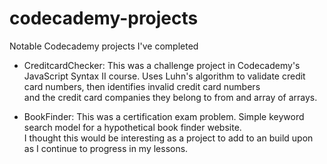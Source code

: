 # codecademy-projects
Notable Codecademy projects I've completed

- CreditcardChecker: This was a challenge project in Codecademy's JavaScript Syntax II course. Uses Luhn's algorithm to validate credit card numbers, then identifies invalid credit card numbers<br>
and the credit card companies they belong to from and array of arrays.

- BookFinder: This was a certification exam problem. Simple keyword search model for a hypothetical book finder website.<br>
I thought this would be interesting as a project to add to an build upon as I continue to progress in my lessons.

